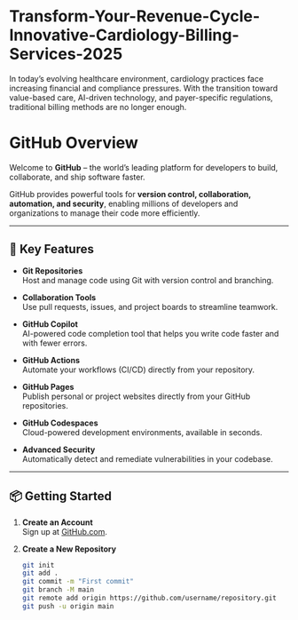 # Transform-Your-Revenue-Cycle-Innovative-Cardiology-Billing-Services-2025
In today’s evolving healthcare environment, cardiology practices face increasing financial and compliance pressures. With the transition toward value-based care, AI-driven technology, and payer-specific regulations, traditional billing methods are no longer enough.
# GitHub Overview

Welcome to **GitHub** – the world’s leading platform for developers to build, collaborate, and ship software faster.  

GitHub provides powerful tools for **version control, collaboration, automation, and security**, enabling millions of developers and organizations to manage their code more efficiently.  

---

## 🚀 Key Features

- **Git Repositories**  
  Host and manage code using Git with version control and branching.

- **Collaboration Tools**  
  Use pull requests, issues, and project boards to streamline teamwork.

- **GitHub Copilot**  
  AI-powered code completion tool that helps you write code faster and with fewer errors.

- **GitHub Actions**  
  Automate your workflows (CI/CD) directly from your repository.

- **GitHub Pages**  
  Publish personal or project websites directly from your GitHub repositories.

- **GitHub Codespaces**  
  Cloud-powered development environments, available in seconds.

- **Advanced Security**  
  Automatically detect and remediate vulnerabilities in your codebase.

---

## 📦 Getting Started

1. **Create an Account**  
   Sign up at [GitHub.com](https://github.com/).

2. **Create a New Repository**  
   ```bash
   git init
   git add .
   git commit -m "First commit"
   git branch -M main
   git remote add origin https://github.com/username/repository.git
   git push -u origin main
